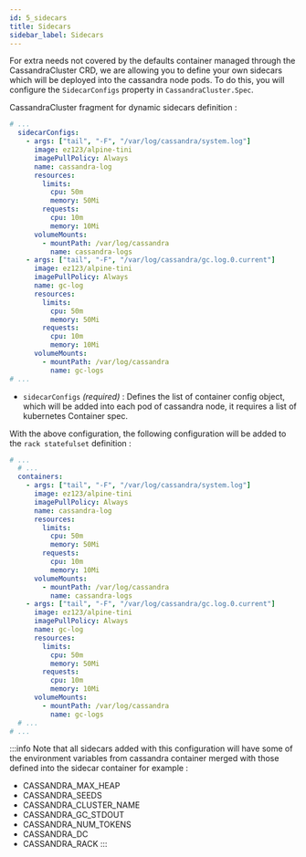 ```yaml
---
id: 5_sidecars
title: Sidecars
sidebar_label: Sidecars
---
```


For extra needs not covered by the defaults container managed through the CassandraCluster CRD, we are allowing you to define your own sidecars which will be deployed into the cassandra node pods.
To do this, you will configure the `SidecarConfigs` property in `CassandraCluster.Spec`.

CassandraCluster fragment for dynamic sidecars definition :

```yaml
# ...
  sidecarConfigs:
    - args: ["tail", "-F", "/var/log/cassandra/system.log"]
      image: ez123/alpine-tini
      imagePullPolicy: Always
      name: cassandra-log
      resources:
        limits:
          cpu: 50m
          memory: 50Mi
        requests:
          cpu: 10m
          memory: 10Mi
      volumeMounts:
        - mountPath: /var/log/cassandra
          name: cassandra-logs
    - args: ["tail", "-F", "/var/log/cassandra/gc.log.0.current"]
      image: ez123/alpine-tini
      imagePullPolicy: Always
      name: gc-log
      resources:
        limits:
          cpu: 50m
          memory: 50Mi
        requests:
          cpu: 10m
          memory: 10Mi
      volumeMounts:
        - mountPath: /var/log/cassandra
          name: gc-logs
# ...
```

- `sidecarConfigs` *(required)* : Defines the list of container config object, which will be added into each pod of cassandra node, it requires a list of kubernetes Container spec.

With the above configuration, the following configuration will be added to the `rack statefulset` definition :

```yaml
# ...
  # ...
  containers:
    - args: ["tail", "-F", "/var/log/cassandra/system.log"]
      image: ez123/alpine-tini
      imagePullPolicy: Always
      name: cassandra-log
      resources:
        limits:
          cpu: 50m
          memory: 50Mi
        requests:
          cpu: 10m
          memory: 10Mi
      volumeMounts:
        - mountPath: /var/log/cassandra
          name: cassandra-logs
    - args: ["tail", "-F", "/var/log/cassandra/gc.log.0.current"]
      image: ez123/alpine-tini
      imagePullPolicy: Always
      name: gc-log
      resources:
        limits:
          cpu: 50m
          memory: 50Mi
        requests:
          cpu: 10m
          memory: 10Mi
      volumeMounts:
        - mountPath: /var/log/cassandra
          name: gc-logs
  # ...
# ...
```

:::info
Note that all sidecars added with this configuration will have some of the environment variables from cassandra container merged with those defined into the sidecar container
for example :

- CASSANDRA_MAX_HEAP
- CASSANDRA_SEEDS
- CASSANDRA_CLUSTER_NAME
- CASSANDRA_GC_STDOUT
- CASSANDRA_NUM_TOKENS
- CASSANDRA_DC
- CASSANDRA_RACK
:::
